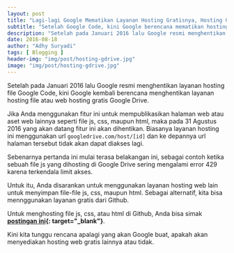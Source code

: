 ```yaml
---
layout: post
title: "Lagi-lagi Google Mematikan Layanan Hosting Gratisnya, Hosting Google Drive"
subtitle: "Setelah Google Code, kini Google berencana mematikan hosting Google Drive."
description: "Setelah pada Januari 2016 lalu Google resmi menghentikan layanan hosting file Google Code, kini Google kembali berencana menghentikan layanan hosting web Google Drive."
date: 2016-08-18
author: "Adhy Suryadi"
tags: [ Blogging ]
header-img: "img/post/hosting-gdrive.jpg"
image: "img/post/hosting-gdrive.jpg"
---
```


Setelah pada Januari 2016 lalu Google resmi menghentikan layanan hosting file Google Code, kini Google kembali berencana menghentikan layanan hosting file atau web hosting gratis Google Drive.

Jika Anda menggunakan fitur ini untuk mempublikasikan halaman web atau aset web lainnya seperti file js, css, maupun html, maka pada 31 Agustus 2016 yang akan datang fitur ini akan dihentikan. Biasanya layanan hosting ini menggunakan url `googledrive.com/host/[id]` dan ke depannya url halaman tersebut tidak akan dapat diakses lagi.

Sebenarnya pertanda ini mulai terasa belakangan ini, sebagai contoh ketika sebuah file js yang dihosting di Google Drive sering mengalami error 429 karena terkendala limit akses.

Untuk itu, Anda disarankan untuk menggunakan layanan hosting web lain untuk menyimpan file-file js, css, maupun html. Sebagai alternatif, kita bisa mennggunakan layanan gratis dari Github.

Untuk menghosting file js, css, atau html di Github, Anda bisa simak **[postingan ini](http://www.kompiajaib.com/2016/05/cara-hosting-file-js-css-html-di-github.html "postingan ini"){: target="_blank"}**.

Kini kita tunggu rencana apalagi yang akan Google buat, apakah akan menyediakan hosting web gratis lainnya atau tidak.
